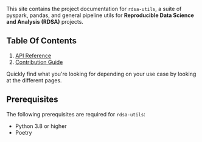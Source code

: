 This site contains the project documentation for `rdsa-utils`, a suite of pyspark, pandas, and general pipeline utils for **Reproducible Data Science and Analysis (RDSA)** projects.


## Table Of Contents

1. [API Reference](reference.md)
2. [Contribution Guide](contribution_guide.md)

Quickly find what you're looking for depending on your use case by looking at the different pages.

## Prerequisites

The following prerequisites are required for `rdsa-utils`:

- Python 3.8 or higher
- Poetry
